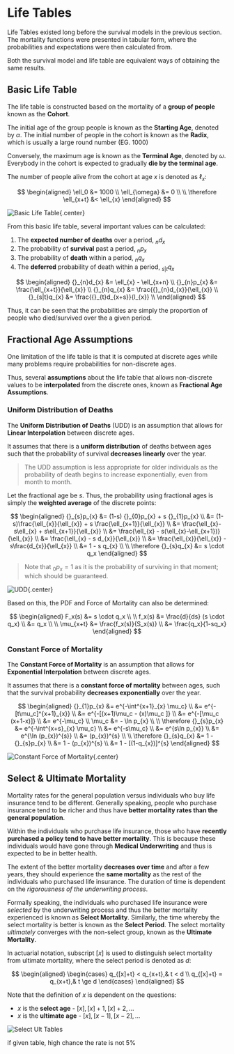 # **Life Tables**

Life Tables existed long before the survival models in the previous section. The mortality functions were presented in tabular form, where the probabilities and expectations were then calculated from.

Both the survival model and life table are equivalent ways of obtaining the same results.

## **Basic Life Table**

The life table is constructed based on the mortality of a **group of people** known as the **Cohort**.

The initial age of the group people is known as the **Starting Age**, denoted by $\alpha$. The initial number of people in the cohort is known as the **Radix**, which is usually a large round number (EG. 1000)

Conversely, the maximum age is known as the **Terminal Age**, denoted by $\omega$. Everybody in the cohort is expected to gradually **die by the terminal age**.

The number of people alive from the cohort at age $x$ is denoted as $\ell_x$:

$$
\begin{aligned}
    \ell_0 &= 1000 \\
    \ell_{\omega} &= 0 \\
    \\
    \therefore \ell_{x+t} &< \ell_{x}
\end{aligned}
$$

<!-- Obtained from MBFinan -->
![Basic Life Table](Assets/2.%20Life%20Tables.md/Basic%20Life%20Table.png){.center}

From this basic life table, several important values can be calculated:

1. The **expected number of deaths** over a period, ${}_{n}d_{x}$
2. The probability of **survival** past a period, ${}_{n}p_{x}$
3. The probability of **death** within a period, ${}_{n}q_{x}$
4. The **deferred** probability of death within a period, ${}_{s|t}q_{x}$

$$
\begin{aligned}
    {}_{n}d_{x} &= \ell_{x} - \ell_{x+n} \\
    {}_{n}p_{x} &= \frac{\ell_{x+t}}{\ell_{x}} \\
    {}_{n}q_{x} &= \frac{{}_{n}d_{x}}{\ell_{x}} \\
    {}_{s|t}q_{x} &= \frac{{}_{t}d_{x+s}}{l_{x}} \\
\end{aligned}
$$

Thus, it can be seen that the probabilities are simply the proportion of people who died/survived over the a given period.

<!--force of mortality-->

## **Fractional Age Assumptions**

One limitation of the life table is that it is computed at discrete ages while many problems require probabilities for non-discrete ages.

Thus, several **assumptions** about the life table that allows non-discrete values to be **interpolated** from the discrete ones, known as **Fractional Age Assumptions**.

### **Uniform Distribution of Deaths**

The **Uniform Distribution of Deaths** (UDD) is an assumption that allows for **Linear Interpolation** between discrete ages.

It assumes that there is a **uniform distribution** of deaths between ages such that the probability of survival **decreases linearly** over the year.

> The UDD assumption is less appropriate for older individuals as the probability of death begins to increase exponentially, even from month to month.

Let the fractional age be $s$. Thus, the probability using fractional ages is simply the **weighted average** of the discrete points:

$$
\begin{aligned}
    {}_{s}p_{x}
    &= (1-s) {}_{0}p_{x} + s {}_{1}p_{x} \\
    &= (1-s)\frac{\ell_{x}}{\ell_{x}} + s \frac{\ell_{x+1}}{\ell_{x}} \\
    &= \frac{\ell_{x}-s\ell_{x} + s\ell_{x+1}}{\ell_{x}} \\
    &= \frac{\ell_{x} - s(\ell_{x}-\ell_{x+1})}{\ell_{x}} \\
    &= \frac{\ell_{x} - s d_{x}}{\ell_{x}} \\
    &= \frac{\ell_{x}}{\ell_{x}} - s\frac{d_{x}}{\ell_{x}} \\
    &= 1 - s q_{x} \\
    \\
    \therefore {}_{s}q_{x} &= s \cdot q_x
\end{aligned}
$$

> Note that ${}_{0}p_{x}=1$ as it is the probability of surviving in that moment; which should be guaranteed.

<!-- Self Made -->
![UDD](Assets/2.%20Life%20Tables.md/UDD.png){.center}

Based on this, the PDF and Force of Mortality can also be determined:

$$
\begin{aligned}
    F_x(s) &= s \cdot q_x \\
    \\
    f_x(s)
    &= \frac{d}{ds} (s \cdot q_x) \\
    &= q_x \\
    \\
    \mu_{x+t}
    &= \frac{f_x(s)}{S_x(s)} \\
    &= \frac{q_x}{1-sq_x}
\end{aligned}
$$

### **Constant Force of Mortality**

The **Constant Force of Mortality** is an assumption that allows for **Exponential Interpolation** between discrete ages.

It assumes that there is a **constant force of mortality** between ages, such that the survival probability **decreases exponentially** over the year.

$$
\begin{aligned}
    {}_{1}p_{x}
    &= e^{-\int^{x+1}_{x} \mu_c} \\
    &= e^{-[t\mu_c]^{x+1}_{x}} \\
    &= e^{-[(x+1)\mu_c - (x)\mu_c ]} \\
    &= e^{-[\mu_c (x+1-x)]} \\
    &= e^{-\mu_c} \\
    \mu_c &= - \ln p_{x} \\
    \\
    \therefore
    {}_{s}p_{x}
    &= e^{-\int^{x+s}_{x} \mu_c} \\
    &= e^{-s\mu_c} \\
    &= e^{s\ln p_{x}} \\
    &= e^{\ln (p_{x})^{s}} \\
    &= (p_{x})^{s} \\
    \\
    \therefore
    {}_{s}q_{x}
    &= 1 - {}_{s}p_{x} \\
    &= 1 - (p_{x})^{s} \\
    &= 1 - [(1-q_{x})]^{s}
\end{aligned}
$$

<!-- Self Made -->
![Constant Force of Mortality](Assets/2.%20Life%20Tables.md/Constant%20Force.png){.center}

## **Select & Ultimate Mortality**

Mortality rates for the general population versus individuals who buy life insurance tend to be different. Generally speaking, people who purchase insurance tend to be richer and thus have **better mortality rates than the general population**.

Within the individuals who purchase life insurance, those who have **recently purchased a policy tend to have better mortality**. This is because these individuals would have gone through **Medical Underwriting** and thus is expected to be in better health.

The extent of the better mortality **decreases over time** and after a few years, they should experience the **same mortality** as the rest of the individuals who purchased life insurance. The duration of time is dependent on the *rigorousness of the underwriting process*.

Formally speaking, the individuals who purchased life insurance were *selected* by the underwriting process and thus the better mortality experienced is known as **Select Mortality**. Similarly, the time whereby the select mortality is better is known as the **Select Period**. The select mortality *ultimately* converges with the non-select group, known as the **Ultimate Mortality**.

In actuarial notation, subscript $[x]$ is used to distinguish select mortality from ultimate mortality, where the select period is denoted as $d$:

$$
\begin{aligned}
    \begin{cases}
        q_{[x]+t} < q_{x+t},& t < d \\
        q_{[x]+t} = q_{x+t},& t \ge d
    \end{cases}
\end{aligned}
$$

Note that the definition of $x$ is dependent on the questions:

* $x$ is the **select age** - $[x], [x]+1, [x]+2, ...$
* $x$ is the **ultimate age** - $[x], [x-1], [x-2], ...$

<!-- Obtained from CA -->
![Select Ult Tables](Assets/2.%20Life%20Tables.md/Select%20Ult%20Tables.png)

if given table, high chance the rate is not 5%